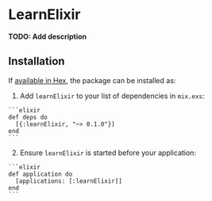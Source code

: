 # LearnElixir

**TODO: Add description**

## Installation

If [available in Hex](https://hex.pm/docs/publish), the package can be installed as:

  1. Add `learnElixir` to your list of dependencies in `mix.exs`:

    ```elixir
    def deps do
      [{:learnElixir, "~> 0.1.0"}]
    end
    ```

  2. Ensure `learnElixir` is started before your application:

    ```elixir
    def application do
      [applications: [:learnElixir]]
    end
    ```

